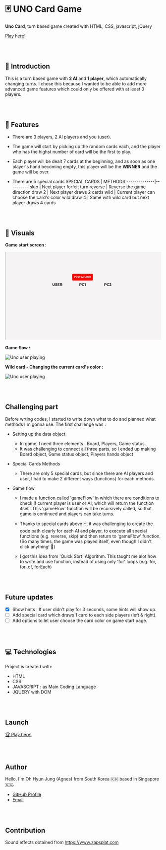 # 🃏 UNO Card Game

**Uno Card**, turn based game created with HTML, CSS, javascript, jQuery

[Play here!](https://uno-project1.vercel.app/)

<br/><br/>

## 🌼 Introduction

This is a turn based game with **2 AI** and **1 player**, which automatically changing turns. I chose this because I wanted to be able to add more advanced game features which could only be offered with at least 3 players.

<br/><br/>

## 🚀 Features

- There are 3 players, 2 AI players and you (user).
- The game will start by picking up the random cards each, and the player who has the highst number of card will be the first to play.
- Each player will be dealt 7 cards at the beginning, and as soon as one player's hand becoming empty, this player will be the **WINNER** and the game will be over.

- There are 5 special cards
  SPECIAL CARDS | METHODS
  --------------|----------
  skip | Next player forfeit turn
  reverse | Reverse the game direction
  draw 2 | Next player draws 2 cards
  wild | Current player can choose the card's color
  wild draw 4 | Same with wild card but next player draws 4 cards

<br/><br/>

## 🎨 Visuals

**Game start screen :**

![Uno Choosing Turn Page](src/game_features/uno-choose.gif)

**Game flow :**

![Uno user playing](src/game_features/uno-play.gif)

**Wild card - Changing the current card's color :**

![Uno user playing](src/game_features/uno-wild.gif)

<br/><br/>

## Challenging part

Before wrting codes, I started to write down what to do and planned what methods I'm gonna use. The first challenge was :

- Setting up the data object
  - In game, I need three elements : Board, Players, Game status.
  - It was challenging to connect all three parts, so I ended up making Board object, Game status object, Players hands object
- Special Cards Methods
  - There are only 5 special cards, but since there are AI players and user, I had to make 2 different ways (functions) for each methods.
- Game flow

  - I made a function called 'gameFlow' in which there are conditions to check if current player is user or AI, which will return the function itself. This 'gameFlow' function will be recursively called, so that game is continued and players can take turns.
  - Thanks to special cards above 🃏, it was challenging to create the code path clearly for each AI and player, to execute all special functions (e.g. reverse, skip) and then return to 'gameFlow' function. (So many times, the game was played itself, even though I didn't click anything! 👻)
  - I got this idea from 'Quick Sort' Algorithm. This taught me alot how to write and use function, instead of using only 'for' loops (e.g. for, for..of, forEach)

    <br></br>

## Future updates

- [x] Show hints : If user didn't play for 3 seconds, some hints will show up.
- [ ] Add special card which draws 1 card to each side players (left & right).
- [ ] Add options to let user choose the card color on game start page.

<br></br>

## 💻 Technologies

Project is created with:

- HTML
- CSS
- JAVASCRIPT : as Main Coding Language
- JQUERY with DOM

<br/><br/>

## Launch

[🏆 Play here!](https://uno-project1.vercel.app/)

<br></br>

## Author

Hello, I'm Oh Hyun Jung (Agnes) from South Korea 🇰🇷 based in Singapore 🇸🇬.

- [GitHub Profile](https://github.com/HyunJungOh0120)
- [Email](mailto:hyunjung.agnes.oh@gmail.com?subject=Hi% 'Hi!')

<br></br>

## Contribution

Sound effects obtained from <https://www.zapsplat.com>
